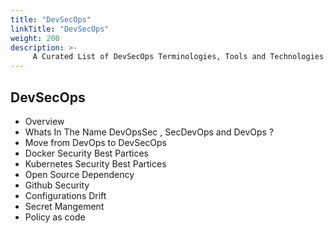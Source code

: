 ```yaml
---
title: "DevSecOps"
linkTitle: "DevSecOps"
weight: 200
description: >-
     A Curated List of DevSecOps Terminologies, Tools and Technologies
---
```


## DevSecOps 

- Overview 
- Whats In The Name DevOpsSec , SecDevOps and DevOps ?
- Move from DevOps to DevSecOps 
- Docker Security Best Partices 
- Kubernetes Security Best Partices 
- Open Source Dependency 
- Github Security 
- Configurations Drift 
- Secret Mangement 
- Policy as code 

